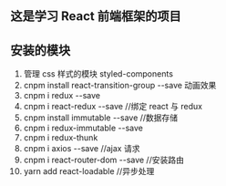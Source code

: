 ## 这是学习 React 前端框架的项目

## 安装的模块

1. 管理 css 样式的模块 styled-components
2. cnpm install react-transition-group --save 动画效果
3. cnpm i redux --save
4. cnpm i react-redux --save //绑定 react 与 redux
5. cnpm install immutable --save //数据存储
6. cnpm i redux-immutable --save
7. cnpm i redux-thunk
8. cnpm i axios --save //ajax 请求
9. cnpm i react-router-dom --save //安装路由
10. yarn add react-loadable //异步处理
